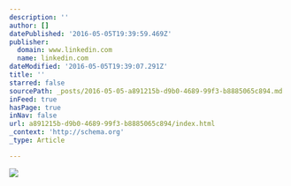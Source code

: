 ```yaml
---
description: ''
author: []
datePublished: '2016-05-05T19:39:59.469Z'
publisher:
  domain: www.linkedin.com
  name: linkedin.com
dateModified: '2016-05-05T19:39:07.291Z'
title: ''
starred: false
sourcePath: _posts/2016-05-05-a891215b-d9b0-4689-99f3-b8885065c894.md
inFeed: true
hasPage: true
inNav: false
url: a891215b-d9b0-4689-99f3-b8885065c894/index.html
_context: 'http://schema.org'
_type: Article

---
```

![](https://media.licdn.com/mpr/mpr/shrinknp_800_800/p/7/005/086/156/225edce.jpg)